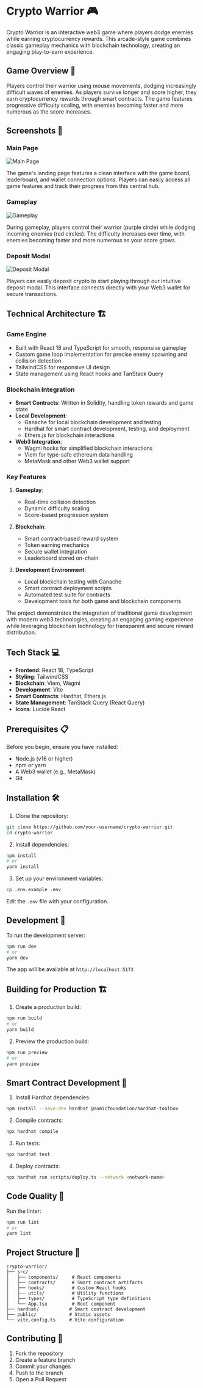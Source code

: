 # Crypto Warrior 🎮

Crypto Warrior is an interactive web3 game where players dodge enemies while earning cryptocurrency rewards. This arcade-style game combines classic gameplay mechanics with blockchain technology, creating an engaging play-to-earn experience.

## Game Overview 🎯

Players control their warrior using mouse movements, dodging increasingly difficult waves of enemies. As players survive longer and score higher, they earn cryptocurrency rewards through smart contracts. The game features progressive difficulty scaling, with enemies becoming faster and more numerous as the score increases.

## Screenshots 📸

### Main Page
<img src="/assets/MainScreen.png" alt="Main Page" />

The game's landing page features a clean interface with the game board, leaderboard, and wallet connection options. Players can easily access all game features and track their progress from this central hub.

### Gameplay
<img src="/assets/Gameplay.png" alt="Gameplay" />

During gameplay, players control their warrior (purple circle) while dodging incoming enemies (red circles). The difficulty increases over time, with enemies becoming faster and more numerous as your score grows.

### Deposit Modal
<img src="/assets/Deposit.png" alt="Deposit Modal" />

Players can easily deposit crypto to start playing through our intuitive deposit modal. This interface connects directly with your Web3 wallet for secure transactions.

## Technical Architecture 🏗️

### Game Engine
- Built with React 18 and TypeScript for smooth, responsive gameplay
- Custom game loop implementation for precise enemy spawning and collision detection
- TailwindCSS for responsive UI design
- State management using React hooks and TanStack Query

### Blockchain Integration
- **Smart Contracts**: Written in Solidity, handling token rewards and game state
- **Local Development**:
  - Ganache for local blockchain development and testing
  - Hardhat for smart contract development, testing, and deployment
  - Ethers.js for blockchain interactions
- **Web3 Integration**:
  - Wagmi hooks for simplified blockchain interactions
  - Viem for type-safe ethereum data handling
  - MetaMask and other Web3 wallet support

### Key Features
1. **Gameplay**:
   - Real-time collision detection
   - Dynamic difficulty scaling
   - Score-based progression system

2. **Blockchain**:
   - Smart contract-based reward system
   - Token earning mechanics
   - Secure wallet integration
   - Leaderboard stored on-chain

3. **Development Environment**:
   - Local blockchain testing with Ganache
   - Smart contract deployment scripts
   - Automated test suite for contracts
   - Development tools for both game and blockchain components

The project demonstrates the integration of traditional game development with modern web3 technologies, creating an engaging gaming experience while leveraging blockchain technology for transparent and secure reward distribution.

## Tech Stack 💻

- **Frontend**: React 18, TypeScript
- **Styling**: TailwindCSS
- **Blockchain**: Viem, Wagmi
- **Development**: Vite
- **Smart Contracts**: Hardhat, Ethers.js
- **State Management**: TanStack Query (React Query)
- **Icons**: Lucide React

## Prerequisites 📋

Before you begin, ensure you have installed:

- Node.js (v16 or higher)
- npm or yarn
- A Web3 wallet (e.g., MetaMask)
- Git

## Installation 🛠️

1. Clone the repository:
```bash
git clone https://github.com/your-username/crypto-warrior.git
cd crypto-warrior
```

2. Install dependencies:
```bash
npm install
# or
yarn install
```

3. Set up your environment variables:
```bash
cp .env.example .env
```
Edit the `.env` file with your configuration.

## Development 🔧

To run the development server:

```bash
npm run dev
# or
yarn dev
```

The app will be available at `http://localhost:5173`

## Building for Production 🏗️

1. Create a production build:
```bash
npm run build
# or
yarn build
```

2. Preview the production build:
```bash
npm run preview
# or
yarn preview
```

## Smart Contract Development 🔗

1. Install Hardhat dependencies:
```bash
npm install --save-dev hardhat @nomicfoundation/hardhat-toolbox
```

2. Compile contracts:
```bash
npx hardhat compile
```

3. Run tests:
```bash
npx hardhat test
```

4. Deploy contracts:
```bash
npx hardhat run scripts/deploy.ts --network <network-name>
```

## Code Quality 🧹

Run the linter:
```bash
npm run lint
# or
yarn lint
```

## Project Structure 📁

```
crypto-warrior/
├── src/
│   ├── components/     # React components
│   ├── contracts/      # Smart contract artifacts
│   ├── hooks/          # Custom React hooks
│   ├── utils/          # Utility functions
│   ├── types/          # TypeScript type definitions
│   └── App.tsx         # Root component
├── hardhat/           # Smart contract development
├── public/            # Static assets
└── vite.config.ts     # Vite configuration
```

## Contributing 🤝

1. Fork the repository
2. Create a feature branch
3. Commit your changes
4. Push to the branch
5. Open a Pull Request
